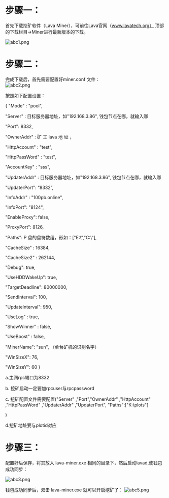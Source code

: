 # 步骤一：
首先下载挖矿软件（Lava Miner），可前往Lava官网（www.lavatech.org）  顶部的下载栏目->Miner进行最新版本的下载。

![abc1.png](https://github.com/lavafy/testnet/blob/master/imgs/abc1.png)

# 步骤二：

完成下载后，首先需要配置好miner.conf 文件：  
![abc2.png](https://github.com/lavafy/testnet/blob/master/imgs/abc2.png)


按照如下配置设置：
 
 { "Mode" :  "pool",

"Server" : 目标服务器地址，如"192.168.3.86", 钱包节点在哪，就输入哪

"Port": 8332, 

"OwnerAddr" : 矿 工 lava 地 址 ，

"HttpAccount" : "test",

"HttpPassWord" : "test",

"AccountKey" : "sss",

"UpdaterAddr" : 目标服务器地址，如"192.168.3.86", 钱包节点在哪，就输入哪

"UpdaterPort": “8332”, 

"InfoAddr" : "100pb.online",

"InfoPort": "8124", 

"EnableProxy": false, 

"ProxyPort": 8126, 

"Paths": P 盘的盘符数组，形如：["E:\\","C:\\"], 

"CacheSize" : 16384, 

"CacheSize2" : 262144, 

"Debug": true, 

"UseHDDWakeUp": true, 

"TargetDeadline": 80000000, 

"SendInterval": 100, 

"UpdateInterval": 950, 

"UseLog" : true, 

"ShowWinner" : false, 

"UseBoost" : false, 

"MinerName": "sun", （单台矿机的识别名字） 

"WinSizeX": 76, 

"WinSizeY": 60 }

a.主网rpc端口为8332

b. 挖矿启动一定要加rpcuser与rpcpassword

c. 挖矿配置文件需要配置("Server" ,"Port","OwnerAddr" ,"HttpAccount" ,"HttpPassWord" ,"UpdaterAddr" ,"UpdaterPort",  "Paths":["K:\\plots"]

)

d.挖矿地址要与plotid对应


# 步骤三：

配置好后保存，将其放入 lava-miner.exe 相同的目录下，然后启动lavad,使钱包成功同步：

![abc3.png](https://github.com/lavafy/testnet/blob/master/imgs/abc3.png)

钱包成功同步后，双击 lava-miner.exe 就可以开启挖矿了：
![abc5.png](https://github.com/lavafy/testnet/blob/master/imgs/abc5.png)
